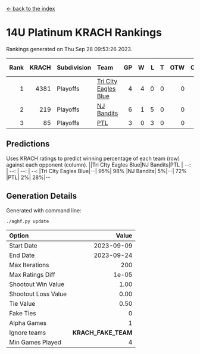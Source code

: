 [<- back to the index](readme.md)
# 14U Platinum KRACH Rankings
Rankings generated on Thu Sep 28 09:53:26 2023.

Rank|KRACH|Subdivision|Team|GP|W|L|T|OTW|OTL|SoS|Exp Wins|Win Diff
---:|---:|:---|:---|---:|---:|---:|---:|---:|---:|---:|---:|---:
1|4381|Playoffs|[Tri CIty Eagles Blue](https://gamesheetstats.com/seasons/3663/teams/140831/schedule)|4|4|0|0|0|0|137|4.8|-0.0
2|219|Playoffs|[NJ Bandits](https://gamesheetstats.com/seasons/3663/teams/140828/schedule)|6|1|5|0|0|0|2360|1.9|0.0
3|85|Playoffs|[PTL](https://gamesheetstats.com/seasons/3663/teams/140827/schedule)|3|0|3|0|0|0|2264|0.9|0.0

## Predictions
Uses KRACH ratings to predict winning percentage of each team (row) against each opponent (column).
||Tri CIty Eagles Blue|NJ Bandits|PTL
| --: | --: | --: | --: 
|Tri CIty Eagles Blue|--| 95%| 98%
|NJ Bandits|  5%|--| 72%
|PTL|  2%| 28%|--

## Generation Details

Generated with command line:
```
./aghf.py update
```

| Option | Value |
| :----- | ----: |
| Start Date | 2023-09-09 |
| End Date | 2023-09-24 |
| Max Iterations | 200 |
| Max Ratings Diff | 1e-05 |
| Shootout Win Value | 1.00 |
| Shootout Loss Value | 0.00 |
| Tie Value | 0.50 |
| Fake Ties | 0 |
| Alpha Games | 1 |
| Ignore teams | __KRACH_FAKE_TEAM__ |
| Min Games Played | 4 |

